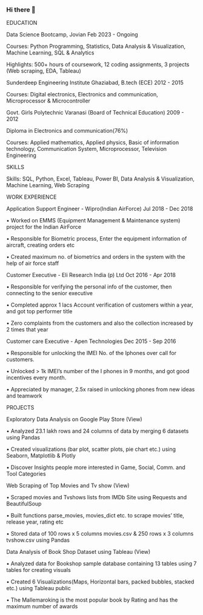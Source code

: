 ### Hi there 👋

EDUCATION

Data Science Bootcamp, Jovian                                                                                                  Feb 2023 - Ongoing

Courses: Python Programming, Statistics, Data Analysis & Visualization, Machine Learning, SQL & Analytics

Highlights: 500+ hours of coursework, 12 coding assignments, 3 projects (Web scraping, EDA, Tableau)

Sunderdeep Engineering Institute Ghaziabad, B.tech (ECE)                                                                       2012 - 2015

Courses: Digital electronics, Electronics and communication, Microprocessor & Microcontroller 

Govt. Girls Polytechnic Varanasi (Board of Technical Education)	                                                               2009 - 2012

Diploma in Electronics and communication(76%)

Courses: Applied mathematics, Applied physics, Basic of information technology, Communication System, Microprocessor, Television Engineering

SKILLS

Skills: SQL, Python, Excel, Tableau, Power BI, Data Analysis & Visualization, Machine Learning, Web Scraping


WORK EXPERIENCE 

Application Support Engineer - Wipro(Indian AirForce)          				                   Jul 2018 - Dec 2018

• Worked on EMMS (Equipment Management & Maintenance system) project for the Indian AirForce

• Responsible for Biometric process, Enter the equipment information of aircraft, creating orders etc

• Created maximum no. of biometrics and orders in the system with the help of air force staff

Customer Executive - Eli Research India (p) Ltd                                                                             Oct 2016 - Apr 2018

• Responsible for verifying the personal info of the customer, then connecting to the senior executive

• Completed approx 1 lacs Account verification of customers within a year, and got top performer title

• Zero complaints from the customers and also the collection increased by 2 times that year

Customer care Executive - Apen Technologies                                                                              Dec 2015 - Sep 2016 

• Responsible for unlocking the IMEI No. of the Iphones over call for customers.

• Unlocked > 1k IMEI’s number of the I phones in 9 months, and got good incentives every month.

• Appreciated by manager, 2.5x raised in unlocking phones from new ideas and teamwork

PROJECTS 

Exploratory Data Analysis on Google Play Store (View)

• Analyzed 23.1 lakh rows and 24 columns of data by merging 6 datasets using Pandas

• Created visualizations (bar plot, scatter plots, pie chart etc.) using Seaborn, Matplotlib & Plotly

• Discover Insights people more interested in Game, Social, Comm. and Tool Categories

Web Scraping of Top Movies and Tv show (View) 

• Scraped movies and Tvshows lists from IMDb Site using Requests and BeautifulSoup 

• Built functions parse_movies, movies_dict etc. to scrape movies’ title, release year, rating etc

• Stored data of 100 rows x 5 columns movies.csv & 250 rows x 3 columns tvshow.csv using Pandas 

Data Analysis of Book Shop Dataset using Tableau (View)

• Analyzed data for Bookshop sample database containing 13 tables using 7 tables for creating visuals
  
• Created 6 Visualizations(Maps, Horizontal bars, packed bubbles, stacked etc.) using Tableau public
  
• The Mallemaroking is the most popular book by Rating and has the maximum number of awards


